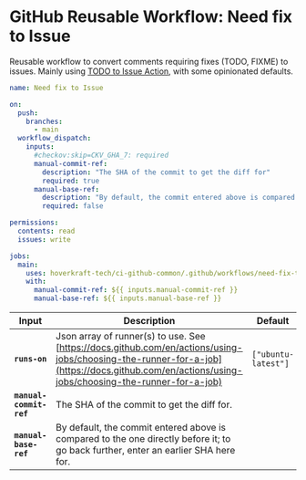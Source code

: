 <!-- start branding -->
<!-- end branding -->
<!-- start title -->

# GitHub Reusable Workflow: Need fix to Issue

<!-- end title -->
<!-- start badges -->
<!-- end badges -->
<!-- start description -->

Reusable workflow to convert comments requiring fixes (TODO, FIXME) to issues.
Mainly using [TODO to Issue Action](https://github.com/alstr/todo-to-issue-action), with some opinionated defaults.

<!-- end description -->
<!-- start contents -->
<!-- end contents -->
<!-- start usage -->

```yaml
name: Need fix to Issue

on:
  push:
    branches:
      - main
  workflow_dispatch:
    inputs:
      #checkov:skip=CKV_GHA_7: required
      manual-commit-ref:
        description: "The SHA of the commit to get the diff for"
        required: true
      manual-base-ref:
        description: "By default, the commit entered above is compared to the one directly before it; to go back further, enter an earlier SHA here"
        required: false

permissions:
  contents: read
  issues: write

jobs:
  main:
    uses: hoverkraft-tech/ci-github-common/.github/workflows/need-fix-to-issue.yml@0.14.0
    with:
      manual-commit-ref: ${{ inputs.manual-commit-ref }}
      manual-base-ref: ${{ inputs.manual-base-ref }}
```

<!-- end usage -->
<!-- start inputs -->

| **Input**                          | **Description**                                                                                                                                                                                | **Default**                    | **Required** |
| ---------------------------------- | ---------------------------------------------------------------------------------------------------------------------------------------------------------------------------------------------- | ------------------------------ | ------------ |
| **<code>runs-on</code>**           | Json array of runner(s) to use. See [https://docs.github.com/en/actions/using-jobs/choosing-the-runner-for-a-job](https://docs.github.com/en/actions/using-jobs/choosing-the-runner-for-a-job) | <code>["ubuntu-latest"]</code> | **false**    |
| **<code>manual-commit-ref</code>** | The SHA of the commit to get the diff for.                                                                                                                                                     | <code></code>                  | **false**    |
| **<code>manual-base-ref</code>**   | By default, the commit entered above is compared to the one directly before it; to go back further, enter an earlier SHA here for.                                                             | <code></code>                  | **false**    |

<!-- end inputs -->
<!-- start outputs -->
<!-- end outputs -->
<!-- start [.github/ghadocs/examples/] -->
<!-- end [.github/ghadocs/examples/] -->
